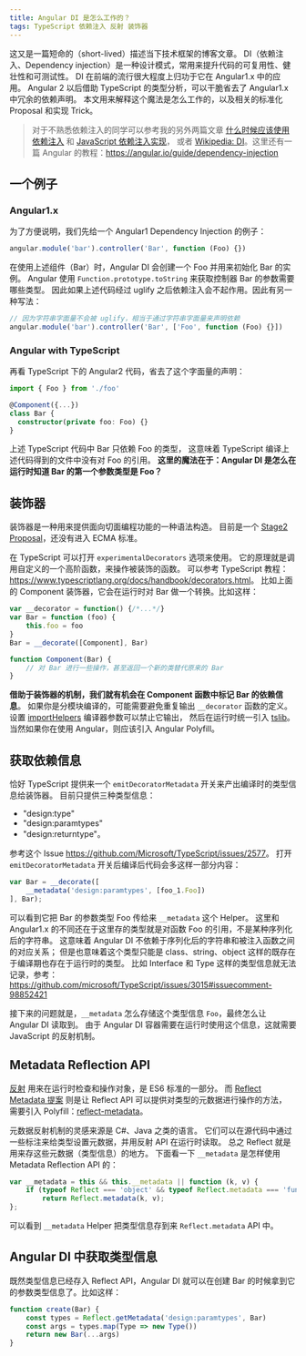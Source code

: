 ```yaml
---
title: Angular DI 是怎么工作的？
tags: TypeScript 依赖注入 反射 装饰器
---
```


这又是一篇短命的（short-lived）描述当下技术框架的博客文章。
DI（依赖注入、Dependency injection）是一种设计模式，常用来提升代码的可复用性、健壮性和可测试性。
DI 在前端的流行很大程度上归功于它在 Angular1.x 中的应用。
Angular 2 以后借助 TypeScript 的类型分析，可以干脆省去了 Angular1.x 中冗余的依赖声明。
本文用来解释这个魔法是怎么工作的，以及相关的标准化 Proposal 和实现 Trick。

> 对于不熟悉依赖注入的同学可以参考我的另外两篇文章
> [什么时候应该使用依赖注入](https://harttle.land/2016/11/12/dependency-injection.html) 和
> [JavaScript 依赖注入实现](https://harttle.land/2016/11/19/javascript-dependency-injection-implementation.html)，
> 或者 [Wikipedia: DI](https://en.wikipedia.org/wiki/Dependency_injection)。这里还有一篇 Angular 的教程：<https://angular.io/guide/dependency-injection>

<!--more-->

## 一个例子

### Angular1.x

为了方便说明，我们先给一个 Angular1 Dependency Injection 的例子：

```javascript
angular.module('bar').controller('Bar', function (Foo) {})
```

在使用上述组件（Bar）时，Angular DI 会创建一个 Foo 并用来初始化 Bar 的实例。
Angular 使用 `Function.prototype.toString` 来获取控制器 Bar 的参数需要哪些类型。
因此如果上述代码经过 uglify 之后依赖注入会不起作用。因此有另一种写法：

```javascript
// 因为字符串字面量不会被 uglify，相当于通过字符串字面量来声明依赖
angular.module('bar').controller('Bar', ['Foo', function (Foo) {}])
```

### Angular with TypeScript

再看 TypeScript 下的 Angular2 代码，省去了这个字面量的声明：

```typescript
import { Foo } from './foo'

@Component({...})
class Bar {
  constructor(private foo: Foo) {}
}
```

上述 TypeScript 代码中 Bar 只依赖 Foo 的类型，
这意味着 TypeScript 编译上述代码得到的文件中没有对 Foo 的引用。
**这里的魔法在于：Angular DI 是怎么在运行时知道 Bar 的第一个参数类型是 Foo？**

## 装饰器

装饰器是一种用来提供面向切面编程功能的一种语法构造。
目前是一个 [Stage2 Proposal](https://github.com/tc39/proposal-decorators)，还没有进入 ECMA 标准。

在 TypeScript 可以打开 `experimentalDecorators` 选项来使用。
它的原理就是调用自定义的一个高阶函数，来操作被装饰的函数。
可以参考 TypeScript 教程：<https://www.typescriptlang.org/docs/handbook/decorators.html>。
比如上面的 Component 装饰器，它会在运行时对 Bar 做一个转换。比如这样：

```javascript
var __decorator = function() {/*...*/}
var Bar = function (foo) {
    this.foo = foo
}
Bar = __decorate([Component], Bar)

function Component(Bar) {
    // 对 Bar 进行一些操作，甚至返回一个新的类替代原来的 Bar
}
```

**借助于装饰器的机制，我们就有机会在 Component 函数中标记 Bar 的依赖信息**。
如果你是分模块编译的，可能需要避免重复输出 `__decorator` 函数的定义。
设置 [importHelpers](https://www.typescriptlang.org/docs/handbook/compiler-options.html) 编译器参数可以禁止它输出，
然后在运行时统一引入 [tslib](https://www.npmjs.com/package/tslib)。
当然如果你在使用 Angular，则应该引入 Angular Polyfill。

## 获取依赖信息

恰好 TypeScript 提供来一个 `emitDecoratorMetadata` 开关来产出编译时的类型信息给装饰器。
目前只提供三种类型信息：

* "design:type"
* "design:paramtypes"
* "design:returntype"。

参考这个 Issue <https://github.com/Microsoft/TypeScript/issues/2577>。
打开 `emitDecoratorMetadata` 开关后编译后代码会多这样一部分内容：

```javascript
var Bar = __decorate([
    __metadata('design:paramtypes', [foo_1.Foo])
], Bar);
```

可以看到它把 Bar 的参数类型 Foo 传给来 `__metadata` 这个 Helper。
这里和 Angular1.x 的不同还在于这里存的类型就是对函数 Foo 的引用，不是某种序列化后的字符串。
这意味着 Angular DI 不依赖于序列化后的字符串和被注入函数之间的对应关系；
但是也意味着这个类型只能是 class、string、object 这样的既存在于编译期也存在于运行时的类型。
比如 Interface 和 Type 这样的类型信息就无法记录，参考：
<https://github.com/microsoft/TypeScript/issues/3015#issuecomment-98852421>

接下来的问题就是，`__metadata` 怎么存储这个类型信息 `Foo`，最终怎么让 Angular DI 读取到。
由于 Angular DI 容器需要在运行时使用这个信息，这就需要 JavaScript 的反射机制。

## Metadata Reflection API

[反射](https://developer.mozilla.org/en-US/docs/Web/JavaScript/Reference/Global_Objects/Reflect)
用来在运行时检查和操作对象，是 ES6 标准的一部分。
而 [Reflect Metadata 提案](https://rbuckton.github.io/reflect-metadata)
则是让 Reflect API 可以提供对类型的元数据进行操作的方法，
需要引入 Polyfill：[reflect-metadata](https://www.npmjs.com/package/reflect-metadata)。

元数据反射机制的灵感来源是 C#、Java 之类的语言。
它们可以在源代码中通过一些标注来给类型设置元数据，并用反射 API 在运行时读取。
总之 Reflect 就是用来存这些元数据（类型信息）的地方。
下面看一下 `__metadata` 是怎样使用 Metadata Reflection API 的：

```javascript
var __metadata = this && this.__metadata || function (k, v) {
    if (typeof Reflect === 'object' && typeof Reflect.metadata === 'function')
        return Reflect.metadata(k, v);
};
```

可以看到 `__metadata` Helper 把类型信息存到来 `Reflect.metadata` API 中。

## Angular DI 中获取类型信息

既然类型信息已经存入 Reflect API，Angular DI 就可以在创建 Bar 的时候拿到它的参数类型信息了。比如这样：

```javascript
function create(Bar) {
    const types = Reflect.getMetadata('design:paramtypes', Bar)
    const args = types.map(Type => new Type())
    return new Bar(...args)
}
```
